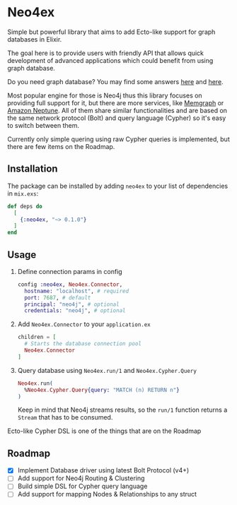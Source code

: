# Neo4ex

Simple but powerful library that aims to add Ecto-like support for graph databases in Elixir.  

The goal here is to provide users with friendly API that allows quick development of advanced applications which could benefit from using graph database.

Do you need graph database? You may find some answers [here](https://neo4j.com/why-graph-databases/) and [here](https://memgraph.com/blog/graph-database-vs-relational-database).

Most popular engine for those is Neo4j thus this library focuses on providing full support for it, but there are more services, like [Memgraph](https://memgraph.com) or [Amazon Neptune](https://aws.amazon.com/neptune/). All of them share similar functionalities and are based on the same network protocol (Bolt) and query language (Cypher) so it's easy to switch between them.

Currently only simple quering using raw Cypher queries is implemented, but there are few items on the Roadmap.

## Installation

The package can be installed by adding `neo4ex` to your list of dependencies in `mix.exs`:

```elixir
def deps do
  [
    {:neo4ex, "~> 0.1.0"}
  ]
end
```

## Usage

1. Define connection params in config

    ```elixir
    config :neo4ex, Neo4ex.Connector,
      hostname: "localhost", # required
      port: 7687, # default
      principal: "neo4j", # optional
      credentials: "neo4j", # optional
    ```

2. Add `Neo4ex.Connector` to your `application.ex`

    ```elixir
    children = [
      # Starts the database connection pool
      Neo4ex.Connector
    ]
    ```

3. Query database using `Neo4ex.run/1` and `Neo4ex.Cypher.Query`

    ```elixir
    Neo4ex.run(
      %Neo4ex.Cypher.Query{query: "MATCH (n) RETURN n"}
    )
    ```

    Keep in mind that Neo4j streams results, so the `run/1` function returns a `Stream` that has to be consumed.

Ecto-like Cypher DSL is one of the things that are on the Roadmap

## Roadmap

- [x] Implement Database driver using latest Bolt Protocol (v4+)  
- [ ] Add support for Neo4j Routing & Clustering  
- [ ] Build simple DSL for Cypher query language  
- [ ] Add support for mapping Nodes & Relationships to any struct
